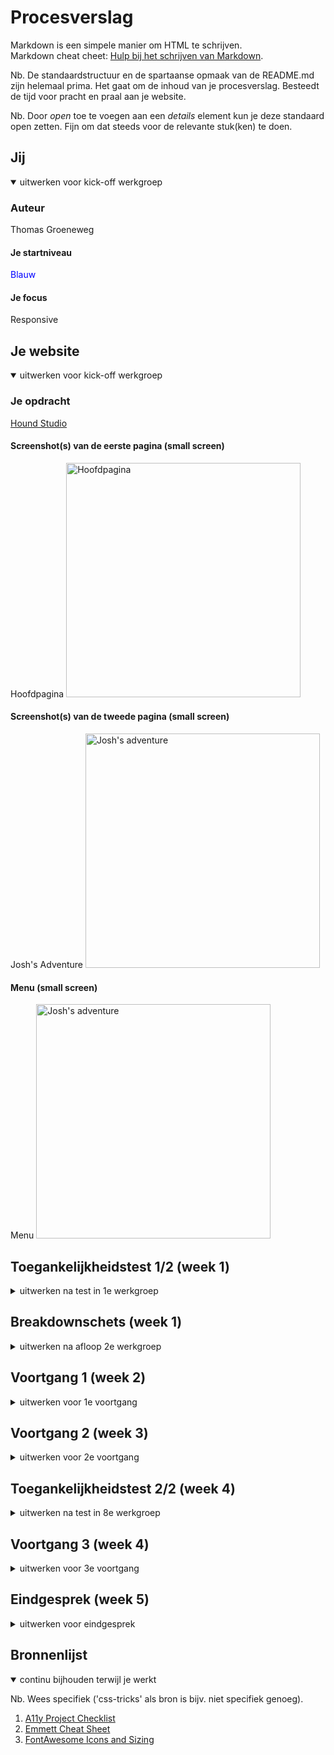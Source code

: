 # Procesverslag

Markdown is een simpele manier om HTML te schrijven.  
Markdown cheat cheet: [Hulp bij het schrijven van Markdown](https://github.com/adam-p/markdown-here/wiki/Markdown-Cheatsheet).

Nb. De standaardstructuur en de spartaanse opmaak van de README.md zijn helemaal prima. Het gaat om de inhoud van je procesverslag. Besteedt de tijd voor pracht en praal aan je website.

Nb. Door *open* toe te voegen aan een *details* element kun je deze standaard open zetten. Fijn om dat steeds voor de relevante stuk(ken) te doen.

## Jij

<details open>
  <summary>uitwerken voor kick-off werkgroep</summary>

### Auteur

  Thomas Groeneweg

#### Je startniveau

  <span style="color:blue">Blauw</span>

#### Je focus

  Responsive

</details>

## Je website

<details open>
  <summary>uitwerken voor kick-off werkgroep</summary>

### Je opdracht

[Hound Studio](https://hound-studio.com/)

#### Screenshot(s) van de eerste pagina (small screen)

  Hoofdpagina
  <img src="images\HOUND-main.png" width="375px" alt="Hoofdpagina">

#### Screenshot(s) van de tweede pagina (small screen)

  Josh's Adventure
  <img src="images\JOSH-story.png" width="375px" alt="Josh's adventure">

#### Menu (small screen)

  Menu
  <img src="images\HOUND-menu.png" width="375px" alt="Josh's adventure">

</details>

## Toegankelijkheidstest 1/2 (week 1)

<details>
  <summary>uitwerken na test in 1e werkgroep</summary>

### Bevindingen

  Lijst met je bevindingen die in de test naar voren kwamen:

  1. <b>Headers</b> bestaan praktisch niet; veel headers zijn p elementen.
  2. <b>Alt text</b> heeft op het moment niet veel nut - het geeft je de naam van de afbeelding, meer niet.

#### Screenreader

  Hier korte omschrijving (met indien nodig afbeeldingen)

  Headers worden wel/niet gezien door de screenreader - op een of andere manier worden ze wel erkend als headers, maar in de code zijn het p's en dus onmogelijk om makkelijk naar toe te navigeren met alleen een keyboard.
  
  Links zijn soms super onduidelijk - wat IS Josh' droom? Waar gaan we heen?
  Hier een omschrijving van hoe het opgelost kan worden (met indien nodig afbeeldingen)

  <img src="images/HOUND-main_breakdown.svg" width="375px" alt="breakdown van de hele pagina">

  <img src="readme-images/wave.webaim.org_report%20(1).png" width="375px" alt="WebAim Accessibility Overview 1/3">
  <img src="readme-images/wave.webaim.org_report%20(2).png" width="375px" alt="WebAim Accessibility Overview 2/3">
  <img src="readme-images/wave.webaim.org_report%20(3).png" width="375px" alt="WebAim Accessibility Overview 3/3">

  1. Vervang de P waar nodig met headers.
  2. Gebruik alt text die ook iets betekent voor de mensen die de screenreader nodig hebben.
  3. Zorg dat de alt text anders is dan tekst die al eerder opgelezen is.

#### Muis en Toetsenbord

  Er zijn niet super veel elementen met hover/focus/active componenten, het enige wat er uit springt is de consistente dot die je muis volgt en de elementen er onder van kleur laat veranderen. Active komt volgens mij nergens voor, hover is te vinden op (praktisch)alle interactieve elementen. Focus doet ook niks (behalve het simpelweg omranden van elementen).

  Er hoeft in principe niks opgelost te worden, maar er is altijd de mogelijkheid om zelf dingen toe te voegen.

#### Visueel (brillen, contrast, kleurenblind, dark/light)

  Contrast is meestal wel OK - WebAIM en de ingebouwde tools doen moeilijk omdat de achtergrondkleur niet genoeg contract heeft tov de letters. Enkel als er geen blauw aanwezig is verandert het palet aanzienlijk, maar het is nog steeds goed leesbaar dankzij het dikke font. De meeste kleuren (waar van belang) zitten in de afbeeldingen. *Mocht* het zo uitkomen dat het contrast daar te laag is is het een mogelijkheid om de achtergrond bijvoorbeeld iets donkerder te maken.

  Hier een omschrijving van hoe het opgelost kan worden (met indien nodig afbeeldingen)

  Standaard View
    <img src="readme-images\main_default.png" width="375px" alt="Standaard pagina">
    
  Geen Blauw
    <img src="readme-images\no_blue.png" width="375px" alt="No Blue">

  Geen Rood
    <img src="readme-images\no_red.png" width="375px" alt="No Red">

  Geen Groen
    <img src="readme-images\no_green.png" width="375px" alt="No Green">

  Greyscale
    <img src="readme-images\no_color.png" width="375px" alt="Greyscale view">

  Minder Contrast
    <img src="readme-images\less_contrast.png" width="375px" alt="Less Contrast">
</details>

## Breakdownschets (week 1)

<details>
  <summary>uitwerken na afloop 2e werkgroep</summary>

### de hele pagina

  <img src="images/HOUND-main_breakdown.svg" width="375px" alt="breakdown van de hele pagina">

### dynamisch deel (bijv menu)

  <img src="images/HOUND-menu_breakdown.svg" width="375px" alt="breakdown van een dynamisch deel">

</details>

## Voortgang 1 (week 2)

<details>
  <summary>uitwerken voor 1e voortgang</summary>

### Stand van zaken

  hier dit ging goed & dit was lastig (neem ook screenshots op van delen van je website en code)

### Agenda voor meeting

  samen met je groepje opstellen
           
  
  ### Verslag van meeting

  hier na afloop snel de uitkomsten van de meeting vastleggen

- punt 1
- punt 2
- nog een punt
- ...

</details>

## Voortgang 2 (week 3)

<details>
  <summary>uitwerken voor 2e voortgang</summary>

### Stand van zaken

  Goed:

- Het maken van de grids/flexbox
- Begonnen met een beetje media queries (mag @container?)

  Lastig:

- Het linken van scripts (silly me)
- Bepalen welke elementen zou wel/niet gestijld moeten worden soms
- Zorgen dat alles niet alleen werkt in VS maar ook live :(

  Nog te doen:

- Checken voor Accessibility

### de hele pagina

  <img src="readme-images/HOUND%20Studio%20Animations%20W3.png" width="375px" alt="Hoofdpagina">

### Agenda voor meeting

  samen met je groepje opstellen

  | **Niga**        | **Kim**          | **Alexander**     | **Thomas**               | **Ralph**                |
  | ---             | ---              | ---               | ---                      | ---                      |
  | HTML Structuur  | HTML Structuur   | HTML Structuur    | HTML Structuur           | HTML Structuur           |
  | Menu how-to     | Menu how-to      | Image Slidehow    | Paginakeuze              | Menu how-to              |
  | ...             | ...              | ...               | Link/A sizing (grid?)    |                          |
  |                 |                  |                   | Accessibility            |                          |

### Verslag van meeting

  hier na afloop snel de uitkomsten van de meeting vastleggen

- punt 1
- punt 2
- nog een punt
- ...

</details>

## Toegankelijkheidstest 2/2 (week 4)

<details>
  <summary>uitwerken na test in 8e werkgroep</summary>

### Bevindingen

  Lijst met je bevindingen die in de test naar voren kwamen (geef ook aan wat er verbeterd is):

#### Screenreader

  Hier korte omschrijving (met indien nodig afbeeldingen)

  Hier een omschrijving van hoe het opgelost kan worden (met indien nodig afbeeldingen)

#### Muis en Toetsenbord

  Hier korte omschrijving (met indien nodig afbeeldingen)

  Hier een omschrijving van hoe het opgelost kan worden (met indien nodig afbeeldingen)

#### Motoriek (shocks, elastiekjes)

  Hier korte omschrijving (met indien nodig afbeeldingen)

  Hier een omschrijving van hoe het opgelost kan worden (met indien nodig afbeeldingen)

#### Visueel (brillen, contrast, kleurenblind, dark/light)

  Hier korte omschrijving (met indien nodig afbeeldingen)

  Hier een omschrijving van hoe het opgelost kan worden (met indien nodig afbeeldingen)

</details>

## Voortgang 3 (week 4)

<details>
  <summary>uitwerken voor 3e voortgang</summary>

### Stand van zaken

  hier dit ging goed & dit was lastig (neem ook screenshots op van delen van je website en code)

### Agenda voor meeting

  samen met je groepje opstellen

  | student 1      | student 2          | student 3    | student 4        |
  | ---            | ---                | ---          | ---              |
  | dit bespreken  | en dit             | en ik dit    | en dan ik dat    |
  | en dat ook nog | dit als er tijd is | nog een punt | dit wil ik zeker |
  | ...            | ...                | ...          | ...              |

### Verslag van meeting

  hier na afloop snel de uitkomsten van de meeting vastleggen

- punt 1
- punt 2
- nog een punt
- ...

</details>

## Eindgesprek (week 5)

<details>
  <summary>uitwerken voor eindgesprek</summary>

### Je uitkomst - karakteristiek screenshots

  <img src="readme-images/dummy-plaatje.jpg" width="375px" alt="uitomst opdracht 1">

### Dit ging goed/Heb ik geleerd

  Korte omschrijving met plaatjes

  <img src="readme-images/dummy-plaatje.jpg" width="375px" alt="top">

### Dit was lastig/Is niet gelukt

  Korte omschrijving met plaatjes

  <img src="readme-images/dummy-plaatje.jpg" width="375px" alt="bummer">
</details>

## Bronnenlijst

<details open>
  <summary>continu bijhouden terwijl je werkt</summary>

  Nb. Wees specifiek ('css-tricks' als bron is bijv. niet specifiek genoeg).

  1. [A11y Project Checklist](https://www.a11yproject.com/checklist/)
  2. [Emmett Cheat Sheet](https://docs.emmet.io/cheat-sheet/)
  3. [FontAwesome Icons and Sizing](https://fontawesome.com/docs/web/style/size)

</details>
